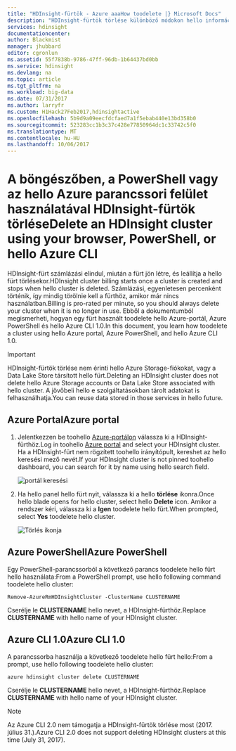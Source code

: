 ```yaml
---
title: "HDInsight-fürtök - Azure aaaHow toodelete |} Microsoft Docs"
description: "HDInsight-fürtök törlése különböző módokon hello információkat."
services: hdinsight
documentationcenter: 
author: Blackmist
manager: jhubbard
editor: cgronlun
ms.assetid: 55f7838b-9786-47ff-96db-1b64437bd0bb
ms.service: hdinsight
ms.devlang: na
ms.topic: article
ms.tgt_pltfrm: na
ms.workload: big-data
ms.date: 07/31/2017
ms.author: larryfr
ms.custom: H1Hack27Feb2017,hdinsightactive
ms.openlocfilehash: 5b9d9a09eecfdcfaed7a1f5ebab440e13bd358b0
ms.sourcegitcommit: 523283cc1b3c37c428e77850964dc1c33742c5f0
ms.translationtype: MT
ms.contentlocale: hu-HU
ms.lasthandoff: 10/06/2017
---
```

# <a name="delete-an-hdinsight-cluster-using-your-browser-powershell-or-hello-azure-cli"></a><span data-ttu-id="d6f84-103">A böngészőben, a PowerShell vagy az hello Azure parancssori felület használatával HDInsight-fürtök törlése</span><span class="sxs-lookup"><span data-stu-id="d6f84-103">Delete an HDInsight cluster using your browser, PowerShell, or hello Azure CLI</span></span>

<span data-ttu-id="d6f84-104">HDInsight-fürt számlázási elindul, miután a fürt jön létre, és leállítja a hello fürt törlésekor.</span><span class="sxs-lookup"><span data-stu-id="d6f84-104">HDInsight cluster billing starts once a cluster is created and stops when hello cluster is deleted.</span></span> <span data-ttu-id="d6f84-105">Számlázási, egyenletesen percenként történik, így mindig törölnie kell a fürthöz, amikor már nincs használatban.</span><span class="sxs-lookup"><span data-stu-id="d6f84-105">Billing is pro-rated per minute, so you should always delete your cluster when it is no longer in use.</span></span> <span data-ttu-id="d6f84-106">Ebből a dokumentumból megismerheti, hogyan egy fürt használt toodelete hello Azure-portál, Azure PowerShell és hello Azure CLI 1.0.</span><span class="sxs-lookup"><span data-stu-id="d6f84-106">In this document, you learn how toodelete a cluster using hello Azure portal, Azure PowerShell, and hello Azure CLI 1.0.</span></span>

> [!IMPORTANT]
> <span data-ttu-id="d6f84-107">HDInsight-fürtök törlése nem érinti hello Azure Storage-fiókokat, vagy a Data Lake Store társított hello fürt.</span><span class="sxs-lookup"><span data-stu-id="d6f84-107">Deleting an HDInsight cluster does not delete hello Azure Storage accounts or Data Lake Store associated with hello cluster.</span></span> <span data-ttu-id="d6f84-108">A jövőbeli hello e szolgáltatásokban tárolt adatokat is felhasználhatja.</span><span class="sxs-lookup"><span data-stu-id="d6f84-108">You can reuse data stored in those services in hello future.</span></span>

## <a name="azure-portal"></a><span data-ttu-id="d6f84-109">Azure Portal</span><span class="sxs-lookup"><span data-stu-id="d6f84-109">Azure portal</span></span>

1. <span data-ttu-id="d6f84-110">Jelentkezzen be toohello [Azure-portálon](https://portal.azure.com) válassza ki a HDInsight-fürthöz.</span><span class="sxs-lookup"><span data-stu-id="d6f84-110">Log in toohello [Azure portal](https://portal.azure.com) and select your HDInsight cluster.</span></span> <span data-ttu-id="d6f84-111">Ha a HDInsight-fürt nem rögzített toohello irányítópult, kereshet az hello keresési mező nevét.</span><span class="sxs-lookup"><span data-stu-id="d6f84-111">If your HDInsight cluster is not pinned toohello dashboard, you can search for it by name using hello search field.</span></span>
   
    ![portál keresési](./media/hdinsight-delete-cluster/navbar.png)

2. <span data-ttu-id="d6f84-113">Ha hello panel hello fürt nyit, válassza ki a hello **törlése** ikonra.</span><span class="sxs-lookup"><span data-stu-id="d6f84-113">Once hello blade opens for hello cluster, select hello **Delete** icon.</span></span> <span data-ttu-id="d6f84-114">Amikor a rendszer kéri, válassza ki a **Igen** toodelete hello fürt.</span><span class="sxs-lookup"><span data-stu-id="d6f84-114">When prompted, select **Yes** toodelete hello cluster.</span></span>
   
    ![Törlés ikonja](./media/hdinsight-delete-cluster/deletecluster.png)

## <a name="azure-powershell"></a><span data-ttu-id="d6f84-116">Azure PowerShell</span><span class="sxs-lookup"><span data-stu-id="d6f84-116">Azure PowerShell</span></span>

<span data-ttu-id="d6f84-117">Egy PowerShell-parancssorból a következő parancs toodelete hello fürt hello használata:</span><span class="sxs-lookup"><span data-stu-id="d6f84-117">From a PowerShell prompt, use hello following command toodelete hello cluster:</span></span>

    Remove-AzureRmHDInsightCluster -ClusterName CLUSTERNAME

<span data-ttu-id="d6f84-118">Cserélje le **CLUSTERNAME** hello nevet, a HDInsight-fürthöz.</span><span class="sxs-lookup"><span data-stu-id="d6f84-118">Replace **CLUSTERNAME** with hello name of your HDInsight cluster.</span></span>

## <a name="azure-cli-10"></a><span data-ttu-id="d6f84-119">Azure CLI 1.0</span><span class="sxs-lookup"><span data-stu-id="d6f84-119">Azure CLI 1.0</span></span>

<span data-ttu-id="d6f84-120">A parancssorba használja a következő toodelete hello fürt hello:</span><span class="sxs-lookup"><span data-stu-id="d6f84-120">From a prompt, use hello following toodelete hello cluster:</span></span>

    azure hdinsight cluster delete CLUSTERNAME

<span data-ttu-id="d6f84-121">Cserélje le **CLUSTERNAME** hello nevet, a HDInsight-fürthöz.</span><span class="sxs-lookup"><span data-stu-id="d6f84-121">Replace **CLUSTERNAME** with hello name of your HDInsight cluster.</span></span>

> [!NOTE]
> <span data-ttu-id="d6f84-122">Az Azure CLI 2.0 nem támogatja a HDInsight-fürtök törlése most (2017. július 31.).</span><span class="sxs-lookup"><span data-stu-id="d6f84-122">Azure CLI 2.0 does not support deleting HDInsight clusters at this time (July 31, 2017).</span></span>